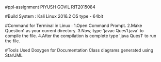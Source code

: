 #ppl-assignment
PIYUSH GOVIL 
    RIT2015084

#Build System :
Kali Linux 2016.2
    OS type - 64bit

#Command for Terminal in Linux :
1.Open Command Prompt.
    2.Make Question1 as your current directory. 
    3.Now, type 'javac Ques1.java' to compile the file.
    4.After the compilation is complete type 'java Ques1' to run the file.

#Tools Used
Doxygen for Documentation
    Class diagrams generated using StarUML
